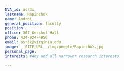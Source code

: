 ```yaml
---
UVA_id: asr3x
lastname: Rapinchuk
name: Andrei
general_position: faculty
position:
office: 307 Kerchof Hall
phone: 434-924-4950
email: asr3x@virginia.edu
image: __SITE_URL__/img/people/Rapinchuk.jpg
personal_page:
interests: #Any and all narrower research interests

---
```

